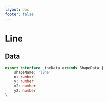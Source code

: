 ```yaml
---
layout: doc
footer: false
---
```


# Line

## Data

```ts
export interface LineData extends ShapeData {
	shapeName: 'line'
	x: number
	y: number
	x2: number
	y2: number
}
```
